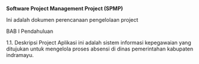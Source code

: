 **Software Project Management Project (SPMP)**

Ini adalah dokumen perencanaan pengelolaan project

BAB I Pendahuluan

1.1. Deskripsi Project
Aplikasi ini adalah sistem informasi kepegawaian yang ditujukan untuk mengelola proses absensi di dinas pemerintahan kabupaten indramayu.

 